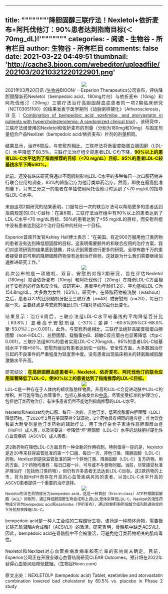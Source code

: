 
---
title: """""""'降胆固醇三联疗法！Nexletol+依折麦布+阿托伐他汀：90%患者达到指南目标(＜70mg_dL)!'"""""""
categories: 
    - 阅读
    - 生物谷 - 所有栏目
author: 生物谷 - 所有栏目
comments: false
date: 2021-03-22 04:49:51
thumbnail: 'http://cache3.bioon.com/webeditor/uploadfile/202103/20210321220122901.png'
---

<div>   
<div style="text-align: center;"><img src="http://cache3.bioon.com/webeditor/uploadfile/202103/20210321220122901.png" referrerpolicy="no-referrer"><br></div><div style="text-align: justify;">2021年03月20日讯 /<a class="channel_keylink" href="http://news.bioon.com/" target="_blank">生物谷</a>BIOON/ --Esperion Therapeutics公司宣布，评估降胆固醇新药Nexletol（bempedoic acid，180mg片剂）与依折麦布（10mg）和阿托伐他汀（20mg）三联疗法治疗高胆固醇血症患者的一项2期临床研究（NCT03051100）的结果发表于医学期刊《动脉粥样硬化》（Atherosclerosis，详见：<a href="https://www.sciencedirect.com/science/article/pii/S0021915020315975" target="_blank">Combination of bempedoic acid, ezetimibe, and atorvastatin in patients with hypercholesterolemia: A randomized clinical trial</a>）。该研究中，三联疗法组使用的Nexletol和依折麦布的剂量（分别为180mg和10mg）与固定剂量组合产品Nexlizet（bempedoic acid/依折麦布）片剂的剂量相同。</div><div style="text-align: justify;"><br></div><div style="text-align: justify;">结果显示，治疗6周后，与安慰剂相比，三联疗法将低密度脂蛋白胆固醇（LDL-C）水平降低了60.5%。三联疗法治疗组全部患者LDL-C均下降，<span style="font-weight: bold; background-color: rgb(255, 255, 0);">90%以上的患者LDL-C水平达到了指南推荐的目标（<70 mg/dL）目标、95%的患者LDL-C较基线水平下降≥50%。</span></div><div style="text-align: justify;"><br></div><div style="text-align: justify;">此前，还没有临床研究将通过不同机制影响LDL-C水平的多种每日一次口服药物进行联合应用的调查，83%的降脂治疗为他汀类单药治疗。然而，即使在最高批准剂量下，只有三分之一的患者在单独使用阿托伐他汀时达到了<70 mg/dL的指导性LDL-C水平。</div><div style="text-align: justify;"><br></div><div style="text-align: justify;">来自这项2期研究的结果表明，口服每日一次的联合疗法可以帮助更多的患者达到指南规定的LDL-C目标：在第6周，三联疗法治疗组中有90%以上的患者达到了LDL-C水平<70 mg/dL目标、58%的患者达到了<55 mg/dL的目标，而安慰剂组中没有患者达到这2个治疗目标中的任何一个目标。</div><div style="text-align: justify;"><br></div><div style="text-align: justify;">Esperion首席开发官Ashley Hall博士表示：“在美国，有近900万服用他汀类药物的患者没有达到降低胆固醇的目标，这表明需要额外的和联合应用的治疗方案。我们对这项研究的结果感到鼓舞，并认识到需要进行更多的研究。全球有数千万的患者接受目前可用的降胆固醇药物没有达到治疗目标，这就是为什么我们需要继续加速推进研究工作。”</div><div style="text-align: center;"><a href="http://news.bioon.com/webeditor/uploadfile/202103/20210321220132461.png" target="_blank"><img src="http://cache3.bioon.com/webeditor/uploadfile/202103/20210321220132461_s.png" referrerpolicy="no-referrer"></a><br></div><div style="text-align: justify;">此次公布的是一项随机、双盲、安慰剂对照2期研究，旨在评估Nexletol（180mg）联合依折麦布（10mg）和阿托伐他汀（20mg）在降低LDL-C方面相对于安慰剂的疗效和安全性。该研究中，患者平均年龄61.2岁、平均基线LDL-C为154.8mg/dL，大多数为女性（63%）。研究中，在降脂药物被洗脱（washout）之后，患者以2:1的比例随机分配至三联疗法（n=43）或安慰剂（n=20），每日口服一次。主要终点是与安慰剂相比LDL-C相对基线的百分比变化。</div><div style="text-align: justify;"><br></div><div style="text-align: justify;">结果显示：治疗6周后，三联疗法组LDL-C水平较基线的平均降低百分比（63.8%）显著高于安慰剂组（-3.1%；差异：-60.5%[95%CI:-68.0%至-53.0%]；p＜0.001）。此外，与安慰剂组相比，三联疗法组非高密度脂蛋白胆固醇（non-HDLC）、总胆固醇、载脂蛋白B、超敏C反应蛋白也显著降低（均p＜0.001）。三联疗法组90%的患者实现LDL-C＜70mg/dL、95%的患者LDL-C较基线水平下降≥50%，安慰剂组没有患者达到任一目标。安全性方面，大多数因治疗引起的不良事件的严重程度为轻度至中度。没有患者出现临床相关的转氨酶或肌酸激酶水平升高。</div><div style="text-align: justify;"><br></div><div style="text-align: justify;">研究结论：<span style="font-weight: bold; background-color: rgb(255, 255, 0);">在高胆固醇血症患者中，Nexletol、依折麦布、阿托伐他汀的联合应用显著降低了LDL-C，使90%以上的患者达到了指南推荐的LDL-C目标。</span></div><div style="text-align: center;"><span style="font-weight: bold; background-color: rgb(255, 255, 0);"><img src="http://cache3.bioon.com/webeditor/uploadfile/202103/20210321221526203.png" referrerpolicy="no-referrer"><br></span></div><div style="text-align: justify;"><span style="font-size: 13.3333px;">LDL-C是一种存在于人体内的蜡状脂肪样物质。升高的LDL-C会促进动脉中LDL-C的堆积，并可能导致心血管事件，包括心脏病发作和</span><a class="channel_keylink" href="http://news.bioon.com/tags/%E4%B8%AD%E9%A3%8E/" style="font-size: 13.3333px;">中风</a><span style="font-size: 13.3333px;">。尽管接受标准的护理治疗，包括他汀类药物治疗，有许多患者仍然不能达到指南推荐的LDL-C水平。</span></div><div style="text-align: justify;"><span style="font-size: 13.3333px;"><br></span></div><div style="text-align: justify;"><span style="font-size: 13.3333px;">Nexletol和Nexlizet均为口服、每日一次的、非他汀类、低密度脂蛋白胆固醇（LDL）降低药物，于2020年2月在美国获得全球首批，2个药物具有相同的适应症：作为饮食和最大耐受剂量他汀类药物的辅助疗法，用于治疗杂合子家族性高胆固醇血症（HeFH）成人患，以及需要进一步降低“坏”胆固醇（LDL-C）水平的动脉粥样硬化性心血管疾病（ASCVD）成人患者。</span></div><div style="text-align: justify;"><span style="font-size: 13.3333px;"><br></span></div><div style="text-align: justify;"><span style="font-size: 13.3333px;">这2款药物在降低LDL-C方面具有一种全新的作用机制。特别值得一提的是，Nexletol是近20年来获得监管批准的第一个口服、每日一次、非他汀类、降胆固醇（LDL-C）药物。Nexlizet则是获监管批准的第一个非他汀类、降胆固醇（LDL-C）复方药物。用药方面，2个药物均推荐：每日口服一片、可与或不与食物同服。当前，尽管接受标准护理治疗（包括他汀类药物），但仍有许多患者无法达到LDL-C目标。这2款药物的上市，将为因HeFH而存在升高的心血管疾病风险的患者、以及LDL-C水平升高的ASCVD患者提供一个重要的治疗选择。</span></div>



<!--/ewebeditor:page-->

<!--ewebeditor:page title=""-->



<div style="text-align: center;"><img src="http://cache3.bioon.com/webeditor/uploadfile/202103/20210321220212980.png" referrerpolicy="no-referrer"><br></div><div style="text-align: justify;"><span style="font-size: 9pt;">Nexletol的活性药物成分为bempedoic acid，这是一种首创（first-in-class）ATP柠檬酸裂解酶（ACL）抑制剂，通过降低胆固醇生物合成和上调LDL受体来降低LDL-C。Nexlizet的活性药物成分则为bempedoic acid和ezetimibe（伊折麦布），通过抑制肝脏胆固醇合成和肠道吸收的互补机制来降低LDL-C。</span></div><div style="text-align: justify;"><br></div><div style="text-align: justify;">bempedoic acid是一种人工合成的二羧酸衍生物，该药是一种前体药物，需要极长链乙酰辅酶A合成酶1（ACSVL1）的激活。研究表明，骨骼肌中缺乏ACSVL1。因此，bempedoic acid在骨骼肌中不会被激活，可避免他汀类药物相关的肌肉毒性。</div><div style="text-align: justify;"><br></div><div style="text-align: justify;">Nexletol和Nexlizet对心血管疾病发病率和死亡率的影响尚未确定。目前，Esperion公司正在开展全球心血管结局研究CLEAR Outcomes，预计将在2022年获得心血管风险降低数据。（生物谷Bioon.com）</div><div style="text-align: justify;"><br></div><div style="text-align: justify;">原文出处：NEXLETOL® (bempedoic acid) Tablet, ezetimibe and atorvastatin combination lowered bad cholesterol by 60.5% vs. placebo in Phase 2 study</div>







<!--/ewebeditor:page-->


  
</div>
            